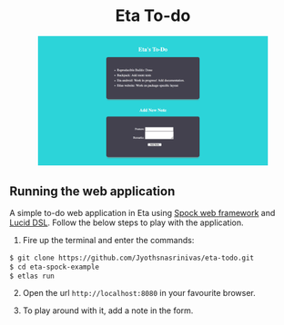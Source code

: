 <h1 align="center">Eta To-do</h1>

<p align="center">
  <img src="./resources/eta-todo.png" width="80%" />
</p>

## Running the web application

A simple to-do web application in Eta using [Spock web framework](https://www.spock.li/) and [Lucid DSL](http://hackage.haskell.org/package/lucid). Follow the below steps to play with the application.

1) Fire up the terminal and enter the commands:

  ```
  $ git clone https://github.com/Jyothsnasrinivas/eta-todo.git
  $ cd eta-spock-example
  $ etlas run
  ```

2) Open the url `http://localhost:8080` in your favourite browser.


3) To play around with it, add a note in the form.
